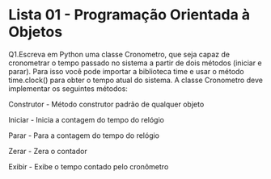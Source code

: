 # Lista 01 - Programação Orientada à Objetos

<p>Q1.Escreva em Python uma classe Cronometro, que seja capaz de cronometrar o tempo passado no sistema 
a partir de dois métodos (iniciar e parar). Para isso você pode importar a biblioteca time e usar o método 
time.clock() para obter o tempo atual do sistema. A classe Cronometro deve implementar os seguintes métodos:</p>

<p> Construtor - Método construtor padrão de qualquer objeto </p>
<p> Iniciar - Inicia a contagem do tempo do relógio </p>
<p> Parar - Para a contagem do tempo do relógio </p>
<p> Zerar - Zera o contador </p>
<p> Exibir - Exibe o tempo contado pelo cronômetro </p>
